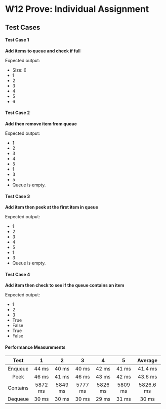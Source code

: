 # W12 Prove: Individual Assignment
## Test Cases
#### Test Case 1
**Add items to queue and check if full**

Expected output:
* Size: 6
* 1
* 2
* 3
* 4
* 5
* 6

#### Test Case 2
**Add then remove item from queue**

Expected output:
* 1
* 2
* 3
* 4
* 5 
* 1
* 3
* 5
* Queue is empty.

#### Test Case 3
**Add item then peek at the first item in queue**

Expected output:
* 1
* 2
* 3
* 4
* 5 
* 1
* 3
* Queue is empty.

#### Test Case 4
**Add item then check to see if the queue contains an item**

Expected output:
* 1
* 2
* 3
* True
* False
* True
* False

#### Performance Measurements

|   Test   |    1    |    2    |    3    |    4    |    5    |  Average  |
|:--------:|:-------:|:-------:|:-------:|:-------:|:-------:|:---------:|
|  Enqueue |  44 ms  |  40 ms  |  40 ms  |  42 ms  |  41 ms  |  41.4 ms  |
|   Peek   |  46 ms  |  41 ms  |  46 ms  |  43 ms  |  42 ms  |  43.6 ms  |
| Contains | 5872 ms | 5849 ms | 5777 ms | 5826 ms | 5809 ms | 5826.6 ms |
|  Dequeue |  30 ms  |  30 ms  |  30 ms  |  29 ms  |  31 ms  |   30 ms   |
